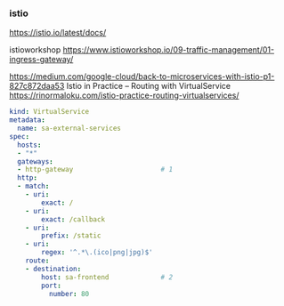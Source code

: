 ### istio
https://istio.io/latest/docs/

istioworkshop
https://www.istioworkshop.io/09-traffic-management/01-ingress-gateway/

https://medium.com/google-cloud/back-to-microservices-with-istio-p1-827c872daa53
Istio in Practice – Routing with VirtualService
https://rinormaloku.com/istio-practice-routing-virtualservices/

```yaml
kind: VirtualService
metadata:
  name: sa-external-services
spec:
  hosts:
  - "*"
  gateways:
  - http-gateway                      # 1
  http:
  - match:
    - uri:
        exact: /
    - uri:
        exact: /callback
    - uri:
        prefix: /static
    - uri:
        regex: '^.*\.(ico|png|jpg)$'
    route:
    - destination:
        host: sa-frontend             # 2
        port:
          number: 80
```
